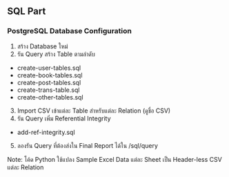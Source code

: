 ## SQL Part

### PostgreSQL Database Configuration
1. สร้าง Database ใหม่
2. รัน Query สร้าง Table ตามลำดับ
 - create-user-tables.sql
 - create-book-tables.sql
 - create-post-tables.sql
 - create-trans-table.sql
 - create-other-tables.sql
3. Import CSV เข้าแต่ละ Table สำหรับแต่ละ Relation (ดูชื่อ CSV)
4. รัน Query เพิ่ม Referential Integrity
 - add-ref-integrity.sql
5. ลองรัน Query ที่ต้องส่งใน Final Report ได้ใน /sql/query

Note: โค้ด Python ใช้แปลง Sample Excel Data แต่ละ Sheet เป็น Header-less CSV แต่ละ Relation